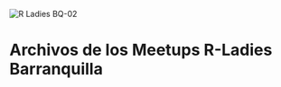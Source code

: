 ![R Ladies BQ-02](https://github.com/rladies/meetup-presentations_barranquilla/assets/65193842/c94e1a8a-5ab0-49ba-9edc-6180e22d26da)

# Archivos de los Meetups R-Ladies Barranquilla


